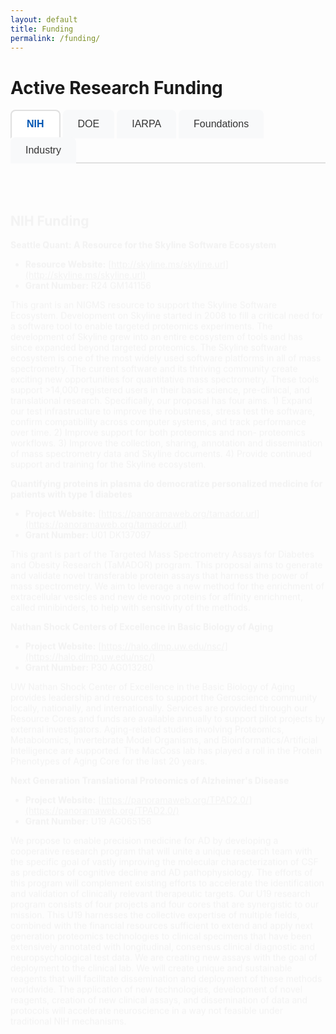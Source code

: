 ```yaml
---
layout: default
title: Funding
permalink: /funding/
---
```


# Active Research Funding

<div class="tab-container">
  <div class="tab-navigation">
    <button class="tab-button active" onclick="openTab(event, 'nih')">NIH</button>
    <button class="tab-button" onclick="openTab(event, 'doe')">DOE</button>
    <button class="tab-button" onclick="openTab(event, 'iarpa')">IARPA</button>
    <button class="tab-button" onclick="openTab(event, 'foundations')">Foundations</button>
    <button class="tab-button" onclick="openTab(event, 'industry')">Industry</button>
  </div>

  <div id="nih" class="tab-content active">
    <div markdown="1">

## NIH Funding

**Seattle Quant: A Resource for the Skyline Software Ecosystem**
- **Resource Website:** [http://skyline.ms/skyline.url](http://skyline.ms/skyline.url)
- **Grant Number:** R24 GM141156

This grant is an NIGMS resource to support the Skyline Software Ecosystem. Development on Skyline started in 2008 to fill a critical need for a software tool to enable targeted proteomics experiments. The development of Skyline grew into an entire ecosystem of tools and has since expanded beyond targeted proteomics. The Skyline software ecosystem is one of the most widely used software platforms in all of mass spectrometry. The current software and its thriving community create exciting new opportunities for quantitative mass spectrometry. These tools support >14,000 registered users in their basic science, pre-clinical, and translational research. Specifically, our proposal has four aims. 1) Expand our test infrastructure to improve the robustness, stress test the software, confirm compatibility across computer systems, and track performance over time. 2) Improve support for both proteomics and non- proteomics workflows. 3) Improve the collection, sharing, annotation and dissemination of mass spectrometry data and Skyline documents. 4) Provide continued support and training for the Skyline ecosystem.

**Quantifying proteins in plasma do democratize personalized medicine for patients with type 1 diabetes**
- **Project Website:** [https://panoramaweb.org/tamador.url](https://panoramaweb.org/tamador.url)
- **Grant Number:** U01 DK137097

This grant is part of the Targeted Mass Spectrometry Assays for Diabetes and Obesity Research (TaMADOR) program. This proposal aims to generate and validate novel transferable protein assays that harness the power of mass spectrometry. We aim to leverage a new method for the enrichment of extracellular vesicles and new de novo proteins for affinity enrichment, called minibinders, to help with sensitivity of the methods. 

**Nathan Shock Centers of Excellence in Basic Biology of Aging**
- **Project Website:** [https://halo.dlmp.uw.edu/nsc/](https://halo.dlmp.uw.edu/nsc/)
- **Grant Number:** P30 AG013280

UW Nathan Shock Center of Excellence in the Basic Biology of Aging provides leadership and resources to support the Geroscience community locally, nationally, and internationally. Services are provided through our Resource Cores and funds are available annually to support pilot projects by external investigators. Aging-related studies involving Proteomics, Metabolomics, Invertebrate Model Organisms, and Bioinformatics/Artificial Intelligence are supported. The MacCoss lab has played a roll in the Protein Phenotypes of Aging Core for the last 20 years.

**Next Generation Translational Proteomics of Alzheimer's Disease**
- **Project Website:** [https://panoramaweb.org/TPAD2.0/](https://panoramaweb.org/TPAD2.0/)
- **Grant Number:** U19 AG065156

We propose to enable precision medicine for AD by developing a cooperative research program that will unite a unique research team with the specific goal of vastly improving the molecular characterization of CSF as predictors of cognitive decline and AD pathophysiology. The efforts of this program will complement existing efforts to accelerate the identification and validation of clinically relevant therapeutic targets. Our U19 research program consists of four projects and four cores that are synergistic to our mission. This U19 harnesses the collective expertise of multiple fields, combined with the financial resources sufficient to extend and apply next generation proteomics technologies to clinical specimens that have been extensively annotated with longitudinal, consensus clinical diagnostic and neuropsychological test data. We are creating new assays with the goal of deployment to the clinical lab. We will create unique and sustainable reagents that will facilitate dissemination and deployment of these methods worldwide. The application of new technologies, development of novel reagents, creation of new clinical assays, and dissemination of data and protocols will accelerate neuroscience in a way not feasible under traditional NIH mechanisms.

</div>
</div>

  <div id="doe" class="tab-content">
    <div markdown="1">

## Department of Energy (DOE)

**Quantitative Protein Signatures of Low Dose Radiation Exposure**
- **Grant Number:** DE-SC0025368

Our overarching goal is to develop the capabilities to assess individual tissue specific response from low dose radiation using quantitative proteomics data from plasma extracellular vesicles (EVs).

</div>
</div>

  <div id="iarpa" class="tab-content">
    <div markdown="1">

## Intelligence Advanced Research Projects Activity (IARPA)

**TEI-REX Program -- Biodosimetry: Quantitation of radiation induced protein adducts using mass spectrometry**
- **Project Website:** [https://panoramaweb.org/TEI-REX/](https://panoramaweb.org/TEI-REX/)
- **Grant Number:** W911NF2220059

Biodosimetry is an evolving technology that uses an individual's own biomolecules to detect and differentiate exposure to an ionizing radiation source or event. Ideally, biodosimetry would enable an accurate estimation of dose, type, and time since exposure from a single sample, obtained by non-invasive methods. The goals of the TEI-REX program are to discover, validate, and define a set of biomarkers that can be effectively used to build classifiers for biodosimetry.  This project will use the unique expertise of the research team assembled from the University of Washington Departments of Genome Sciences and Radiation Oncology and Spectragen Informatics, including mass spectrometry, biochemistry, radiation oncology, machine learning, and the development of software tools for the analysis of mass spectrometry data. The biomarker discovery phase of the project will identify protein adducts resulting from exposure to ionizing radiation in human dermal cell lines and mouse models, and the classifier discovery phase will test the biomarkers in clinical specimens collected from oncology patients undergoing radiotherapy. Biodosimetry classifiers will be determined using machine learning and applied to assess TEI-REX T&E samples.

</div>
</div>

  <div id="foundations" class="tab-content">
    <div markdown="1">

## Foundations

### American Heart Association
**Blood-based biomarker discovery for acute ischemic stroke**
- **Grant Number:** 24CSA1054804

Acute ischemic stroke (AIS) is a major public health problem, and its treatment is time-dependent. We will use an novel proteomics method to study patients undergoing elective aortic arch surgery, in which the intraoperative AIS rate is ~70%. By obtaining blood immediately prior to and after such surgery, we can measure the change in protein concentration within each patient in the pre- and post-stroke condition, determining which proteins change only in relation to the presence and extent of intraoperative AIS.

</div>
</div>
  <div id="industry" class="tab-content">
    <div markdown="1">

## Industry

### Support for Skyline, Panorama, and Proteowizard
**Support of Agilent Mass Spectrometers**
- Industry Gift from Agilent  
- 5/1/2012 – 12/31/2025
We are continuing to extend our analytical software tools to support Agilent mass spectrometers.

**Support of Bruker Mass Spectrometers**
- Software Engineering Contract from Bruker
- 8/1/2012 – 1/31/2026
We are continuing to extend our analytical software tools to support Bruker mass spectrometers.

**Support of Shimadzu Mass Spectrometers**
- Software Engineering Contract from Shimadzu
- 1/15/2014 – 1/14/2026
We are continuing to extend our analytical software tools to support Shimadzu mass spectrometers.

**Support of Thermo Fisher Mass Spectrometers**
- Software Engineering Contract from Thermo Fisher
- 3/1/2014 – 2/28/2028
We are continuing to extend our analytical software tools to support Thermo Fisher mass spectrometers.

**Support of Waters Mass Spectrometers**
- Software Engineering Contract from Waters
- 9/1/2013 – 12/31/2027
We are continuing to extend our analytical software tools to support Waters mass spectrometers.

### Support for Mass Spectrometry Technology Development
**ThermoFisher Sponsored Search Agreement**
- Data Acquisition and Analysis Strategies for Improving the Analysis of Peptide Mixtures Using Thermo Fisher Mass Spectrometers
- 3/27/2017 - 6/15/2026

### Pharma/Biotech Service Agreements
The MacCoss lab has regular short and medium term agreements to work on projects with Pharma collaboratively.

</div>
</div>

</div>

<style>
.tab-container {
  max-width: 100%;
}

.tab-navigation {
  display: flex;
  border-bottom: 2px solid #e0e0e0;
  margin-bottom: 20px;
  flex-wrap: wrap;
}

.tab-button {
  background-color: #f8f9fa;
  border: none;
  padding: 12px 24px;
  cursor: pointer;
  font-size: 16px;
  font-weight: 500;
  border-top-left-radius: 8px;
  border-top-right-radius: 8px;
  margin-right: 4px;
  margin-bottom: -2px;
  transition: all 0.3s ease;
  color: #333;
}

.tab-button:hover {
  background-color: #e9ecef;
  color: #0056b3;
}

.tab-button.active {
  background-color: #fff;
  border: 2px solid #e0e0e0;
  border-bottom: 2px solid #fff;
  color: #0056b3;
  font-weight: 600;
}

.tab-content {
  display: none;
  padding: 20px 0;
  animation: fadeIn 0.3s ease-in;
}

.tab-content.active {
  display: block;
}

@keyframes fadeIn {
  from { opacity: 0; transform: translateY(10px); }
  to { opacity: 1; transform: translateY(0); }
}

@media (max-width: 768px) {
  .tab-navigation {
    flex-direction: column;
  }
  
  .tab-button {
    margin-right: 0;
    margin-bottom: 2px;
    border-radius: 4px;
  }
  
  .tab-button.active {
    border: 2px solid #0056b3;
  }
}
</style>

<script>
function openTab(evt, tabName) {
  var i, tabcontent, tablinks;
  
  // Hide all tab content
  tabcontent = document.getElementsByClassName("tab-content");
  for (i = 0; i < tabcontent.length; i++) {
    tabcontent[i].classList.remove("active");
  }
  
  // Remove active class from all tab buttons
  tablinks = document.getElementsByClassName("tab-button");
  for (i = 0; i < tablinks.length; i++) {
    tablinks[i].classList.remove("active");
  }
  
  // Show the selected tab content and mark button as active
  document.getElementById(tabName).classList.add("active");
  evt.currentTarget.classList.add("active");
  
  // Update URL hash without scrolling
  if (history.pushState) {
    history.pushState(null, null, '#' + tabName);
  } else {
    window.location.hash = '#' + tabName;
  }
}

// Handle initial load and hash changes
function handleHashChange() {
  var hash = window.location.hash.substring(1);
  var validTabs = ['nih', 'doe', 'iarpa', 'foundations'];
  
  if (hash && validTabs.includes(hash)) {
    // Find and click the corresponding tab button
    var buttons = document.getElementsByClassName('tab-button');
    for (var i = 0; i < buttons.length; i++) {
      if (buttons[i].getAttribute('onclick').includes(hash)) {
        buttons[i].click();
        break;
      }
    }
  }
}

// Listen for hash changes
window.addEventListener('hashchange', handleHashChange);

// Handle initial page load
document.addEventListener('DOMContentLoaded', function() {
  handleHashChange();
});
</script>
